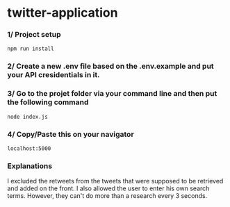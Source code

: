 # twitter-application

### 1/ Project setup

```
npm run install
```

### 2/ Create a new .env file based on the .env.example and put your API cresidentials in it.

### 3/ Go to the projet folder via your command line and then put the following command

```
node index.js
```

### 4/ Copy/Paste this on your navigator

```
localhost:5000
```

### Explanations

I excluded the retweets from the tweets that were supposed to be retrieved and added on the front.
I also allowed the user to enter his own search terms. However, they can't do more than a research every 3 seconds. 
